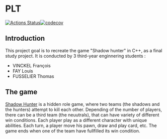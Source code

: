 # PLT

[![Actions Status](https://github.com/Arzagal/plt2023/workflows/PLT%20build/badge.svg)](https://github.com/Arzagal/plt2023/actions)[![codecov](https://codecov.io/gh/Arzagal/plt2023/graph/badge.svg?token=1MESYSIBL5)](https://codecov.io/gh/Arzagal/plt2023)

## Introduction
This project goal is to recreate the game "Shadow hunter" in C++, as a final study project.
It is conducted by 3 third-year enginnering students :
- VINCKEL François
- FAY Louis
- FUSSELIER Thomas

## The game
[Shadow Hunter](https://cdn.1j1ju.com/medias/bf/1f/fa-shadow-hunters-regle.pdf) is a hidden role game, where two teams (the shadows and the hunters) attempt to kill each other. Depending of the number of players, there can be a third team (the neuutrals), that can have variety of different win conditions. Each player play as a different character with unique abilities. 
Each turn, a player move his pawn, draw and play card, etc. The game ends when one of the team have fullfilled its win condition. 

